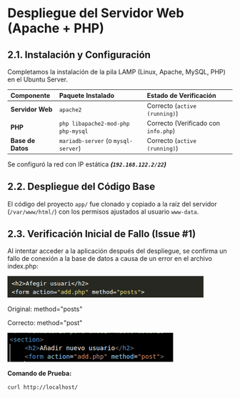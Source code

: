 # Despliegue del Servidor Web (Apache + PHP)

## 2.1. Instalación y Configuración

Completamos la instalación de la pila LAMP (Linux, Apache, MySQL, PHP) en el Ubuntu Server.

| Componente | Paquete Instalado | Estado de Verificación |
| :--- | :--- | :--- |
| **Servidor Web** | `apache2` | Correcto (`active (running)`) |
| **PHP** | `php libapache2-mod-php php-mysql` | Correcto (Verificado con `info.php`) |
| **Base de Datos** | `mariadb-server` (o `mysql-server`) | Correcto (`active (running)`) |

Se configuró la red con IP estática ***(`192.168.122.2/22`)***

## 2.2. Despliegue del Código Base

El código del proyecto `app/` fue clonado y copiado a la raíz del servidor (`/var/www/html/`) con los permisos ajustados al usuario `www-data`.

## 2.3. Verificación Inicial de Fallo (Issue #1)

Al intentar acceder a la aplicación después del despliegue, se confirma un fallo de conexión a la base de datos a causa de un error en el archivo index.php:

![](../images/error_index_php.png)

Original: method="posts"

Correcto: method="post"

![Nuestro código: ](../images/Solucio_index_php.png)

**Comando de Prueba:**

```bash
curl http://localhost/

